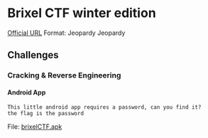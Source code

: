 # Brixel CTF winter edition

[Official URL](https://ctf.brixel.space/)
Format: Jeopardy Jeopardy

## Challenges

### Cracking & Reverse Engineering

#### Android App

```
This little android app requires a password, can you find it?
the flag is the password
```

   File: [brixelCTF.apk](https://ctf.brixel.space/files/e440e34dd7be1ca366795dabf37e7849/brixelCTF.apk)

